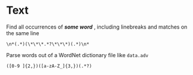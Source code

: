 # Text

Find all occurrences of  _**some word**_ , including linebreaks and matches on the same line

```text
\n*(.*)(\*\*\*.*?\*\*\*)(.*)\n*
```

Parse words out of a WordNet dictionary file like `data.adv`

```text
([0-9 ]{2,})([a-zA-Z_]{3,})(.*?)
```

